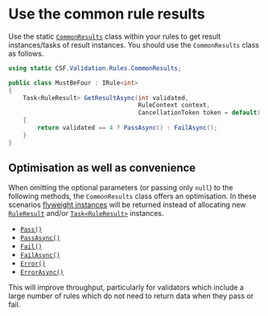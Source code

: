 # Use the common rule results

Use the static [`CommonResults`] class within your rules to get result instances/tasks of result instances.
You should use the `CommonResults` class as follows.

```csharp
using static CSF.Validation.Rules.CommonResults;

public class MustBeFour : IRule<int>
{
    Task<RuleResult> GetResultAsync(int validated,
                                    RuleContext context,
                                    CancellationToken token = default)
    {
        return validated == 4 ? PassAsync() : FailAsync();
    }
}
```

[`CommonResults`]:xref:CSF.Validation.Rules.CommonResults

## Optimisation as well as convenience

When omitting the optional parameters (or passing only `null`) to the following methods, the `CommonResults` class offers an optimisation.
In these scenarios [flyweight instances] will be returned instead of allocating new [`RuleResult`] and/or [`Task<RuleResult>`] instances.

* [`Pass()`]
* [`PassAsync()`]
* [`Fail()`]
* [`FailAsync()`]
* [`Error()`]
* [`ErrorAsync()`]

This will improve throughput, particularly for validators which include a large number of rules which do not need to return data when they pass or fail.

[flyweight instances]:https://en.wikipedia.org/wiki/Flyweight_pattern
[`RuleResult`]:xref:CSF.Validation.Rules.RuleResult
[`Task<RuleResult>`]:https://docs.microsoft.com/en-us/dotnet/api/system.threading.tasks.task-1
[`Pass()`]:xref:CSF.Validation.Rules.CommonResults.Pass(System.Collections.Generic.IDictionary{System.String,System.Object})
[`PassAsync()`]:xref:CSF.Validation.Rules.CommonResults.PassAsync(System.Collections.Generic.IDictionary{System.String,System.Object})
[`Fail()`]:xref:CSF.Validation.Rules.CommonResults.Fail(System.Collections.Generic.IDictionary{System.String,System.Object})
[`FailAsync()`]:xref:CSF.Validation.Rules.CommonResults.FailAsync(System.Collections.Generic.IDictionary{System.String,System.Object})
[`Error()`]:xref:CSF.Validation.Rules.CommonResults.Error(System.Exception,System.Collections.Generic.IDictionary{System.String,System.Object})
[`ErrorAsync()`]:xref:CSF.Validation.Rules.CommonResults.ErrorAsync(System.Exception,System.Collections.Generic.IDictionary{System.String,System.Object})
